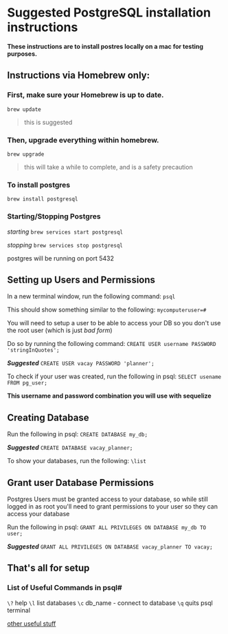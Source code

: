 # Suggested PostgreSQL installation instructions

  **These instructions are to install postres locally on a mac for testing purposes.**

## Instructions via Homebrew only:

### First, make sure your Homebrew is up to date.

`brew update`

> this is suggested

### Then, upgrade everything within homebrew.

`brew upgrade`

> this will take a while to complete, and is a safety precaution

### To install postgres

`brew install postgresql`

### Starting/Stopping Postgres

*starting*
`brew services start postgresql`

*stopping*
`brew services stop postgresql`

postgres will be running on port 5432


## Setting up Users and Permissions

In a new terminal window, run the following command:
`psql`

This should show something similar to the following:
`mycomputeruser=#`

You will need to setup a user to be able to access your DB so you don't use the root user (which is just *bad form*)

Do so by running the following command:
`CREATE USER username PASSWORD 'stringInQuotes';`


***Suggested***
`CREATE USER vacay PASSWORD 'planner';`


To check if your user was created, run the following in psql:
`SELECT usename FROM pg_user;`

**This username and password combination you will use with sequelize**

## Creating Database

Run the following in psql:
`CREATE DATABASE my_db;`


***Suggested***
`CREATE DATABASE vacay_planner;`


To show your databases, run the following:
`\list`

## Grant user Database Permissions

Postgres Users must be granted access to your database, so while still logged in as root you'll need to grant permissions to your user so they can access your database

Run the following in psql:
`GRANT ALL PRIVILEGES ON DATABASE my_db TO user;`

***Suggested***
`GRANT ALL PRIVILEGES ON DATABASE vacay_planner TO vacay;`


## That's all for setup

### List of Useful Commands in psql#
`\?` help
`\l` list databases
`\c` db_name - connect to database
`\q` quits psql terminal

[other useful stuff](https://www.postgresql.org/docs/10/static/app-psql.html)
